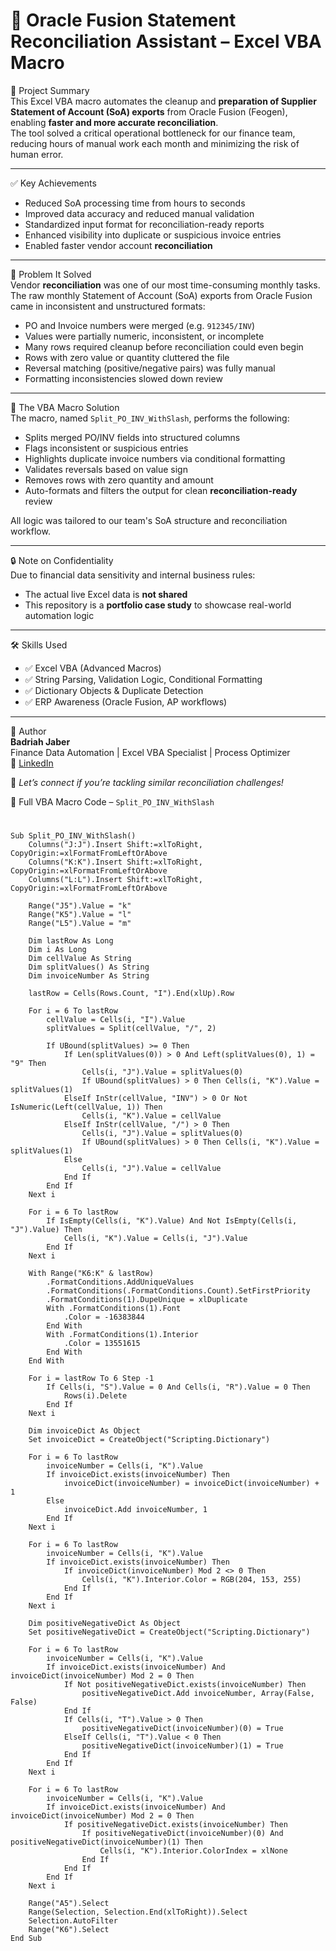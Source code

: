 # 🧾 Oracle Fusion Statement Reconciliation Assistant – Excel VBA Macro

 📌 Project Summary  
This Excel VBA macro automates the cleanup and **preparation of Supplier Statement of Account (SoA) exports** from Oracle Fusion (Feogen), enabling **faster and more accurate reconciliation**.  
The tool solved a critical operational bottleneck for our finance team, reducing hours of manual work each month and minimizing the risk of human error.

---

 ✅ Key Achievements  
- Reduced SoA processing time from hours to seconds  
- Improved data accuracy and reduced manual validation  
- Standardized input format for reconciliation-ready reports  
- Enhanced visibility into duplicate or suspicious invoice entries  
- Enabled faster vendor account **reconciliation**  

---

🧠 Problem It Solved  
Vendor **reconciliation** was one of our most time-consuming monthly tasks.  
The raw monthly Statement of Account (SoA) exports from Oracle Fusion came in inconsistent and unstructured formats:

- PO and Invoice numbers were merged (e.g. `912345/INV`)
- Values were partially numeric, inconsistent, or incomplete  
- Many rows required cleanup before reconciliation could even begin  
- Rows with zero value or quantity cluttered the file  
- Reversal matching (positive/negative pairs) was fully manual  
- Formatting inconsistencies slowed down review

---

 🚀 The VBA Macro Solution  
The macro, named `Split_PO_INV_WithSlash`, performs the following:

- Splits merged PO/INV fields into structured columns  
- Flags inconsistent or suspicious entries  
- Highlights duplicate invoice numbers via conditional formatting  
- Validates reversals based on value sign  
- Removes rows with zero quantity and amount  
- Auto-formats and filters the output for clean **reconciliation-ready** review  

All logic was tailored to our team's SoA structure and reconciliation workflow.

---
🔒 Note on Confidentiality  
Due to financial data sensitivity and internal business rules:

- The actual live Excel data is **not shared**  
- This repository is a **portfolio case study** to showcase real-world automation logic

---

🛠 Skills Used  
- ✅ Excel VBA (Advanced Macros)  
- ✅ String Parsing, Validation Logic, Conditional Formatting  
- ✅ Dictionary Objects & Duplicate Detection  
- ✅ ERP Awareness (Oracle Fusion, AP workflows)

---

👤 Author  
**Badriah Jaber**  
Finance Data Automation | Excel VBA Specialist | Process Optimizer  
🔗 [LinkedIn](https://www.linkedin.com/in/badriah-jaber)

💬 *Let’s connect if you’re tackling similar reconciliation challenges!*

🔧 Full VBA Macro Code – `Split_PO_INV_WithSlash`
#
```vba
Sub Split_PO_INV_WithSlash()
    Columns("J:J").Insert Shift:=xlToRight, CopyOrigin:=xlFormatFromLeftOrAbove
    Columns("K:K").Insert Shift:=xlToRight, CopyOrigin:=xlFormatFromLeftOrAbove
    Columns("L:L").Insert Shift:=xlToRight, CopyOrigin:=xlFormatFromLeftOrAbove

    Range("J5").Value = "k"
    Range("K5").Value = "l"
    Range("L5").Value = "m"

    Dim lastRow As Long
    Dim i As Long
    Dim cellValue As String
    Dim splitValues() As String
    Dim invoiceNumber As String

    lastRow = Cells(Rows.Count, "I").End(xlUp).Row

    For i = 6 To lastRow
        cellValue = Cells(i, "I").Value
        splitValues = Split(cellValue, "/", 2)

        If UBound(splitValues) >= 0 Then
            If Len(splitValues(0)) > 0 And Left(splitValues(0), 1) = "9" Then
                Cells(i, "J").Value = splitValues(0)
                If UBound(splitValues) > 0 Then Cells(i, "K").Value = splitValues(1)
            ElseIf InStr(cellValue, "INV") > 0 Or Not IsNumeric(Left(cellValue, 1)) Then
                Cells(i, "K").Value = cellValue
            ElseIf InStr(cellValue, "/") > 0 Then
                Cells(i, "J").Value = splitValues(0)
                If UBound(splitValues) > 0 Then Cells(i, "K").Value = splitValues(1)
            Else
                Cells(i, "J").Value = cellValue
            End If
        End If
    Next i

    For i = 6 To lastRow
        If IsEmpty(Cells(i, "K").Value) And Not IsEmpty(Cells(i, "J").Value) Then
            Cells(i, "K").Value = Cells(i, "J").Value
        End If
    Next i

    With Range("K6:K" & lastRow)
        .FormatConditions.AddUniqueValues
        .FormatConditions(.FormatConditions.Count).SetFirstPriority
        .FormatConditions(1).DupeUnique = xlDuplicate
        With .FormatConditions(1).Font
            .Color = -16383844
        End With
        With .FormatConditions(1).Interior
            .Color = 13551615
        End With
    End With

    For i = lastRow To 6 Step -1
        If Cells(i, "S").Value = 0 And Cells(i, "R").Value = 0 Then
            Rows(i).Delete
        End If
    Next i

    Dim invoiceDict As Object
    Set invoiceDict = CreateObject("Scripting.Dictionary")

    For i = 6 To lastRow
        invoiceNumber = Cells(i, "K").Value
        If invoiceDict.exists(invoiceNumber) Then
            invoiceDict(invoiceNumber) = invoiceDict(invoiceNumber) + 1
        Else
            invoiceDict.Add invoiceNumber, 1
        End If
    Next i

    For i = 6 To lastRow
        invoiceNumber = Cells(i, "K").Value
        If invoiceDict.exists(invoiceNumber) Then
            If invoiceDict(invoiceNumber) Mod 2 <> 0 Then
                Cells(i, "K").Interior.Color = RGB(204, 153, 255)
            End If
        End If
    Next i

    Dim positiveNegativeDict As Object
    Set positiveNegativeDict = CreateObject("Scripting.Dictionary")

    For i = 6 To lastRow
        invoiceNumber = Cells(i, "K").Value
        If invoiceDict.exists(invoiceNumber) And invoiceDict(invoiceNumber) Mod 2 = 0 Then
            If Not positiveNegativeDict.exists(invoiceNumber) Then
                positiveNegativeDict.Add invoiceNumber, Array(False, False)
            End If
            If Cells(i, "T").Value > 0 Then
                positiveNegativeDict(invoiceNumber)(0) = True
            ElseIf Cells(i, "T").Value < 0 Then
                positiveNegativeDict(invoiceNumber)(1) = True
            End If
        End If
    Next i

    For i = 6 To lastRow
        invoiceNumber = Cells(i, "K").Value
        If invoiceDict.exists(invoiceNumber) And invoiceDict(invoiceNumber) Mod 2 = 0 Then
            If positiveNegativeDict.exists(invoiceNumber) Then
                If positiveNegativeDict(invoiceNumber)(0) And positiveNegativeDict(invoiceNumber)(1) Then
                    Cells(i, "K").Interior.ColorIndex = xlNone
                End If
            End If
        End If
    Next i

    Range("A5").Select
    Range(Selection, Selection.End(xlToRight)).Select
    Selection.AutoFilter
    Range("K6").Select
End Sub
